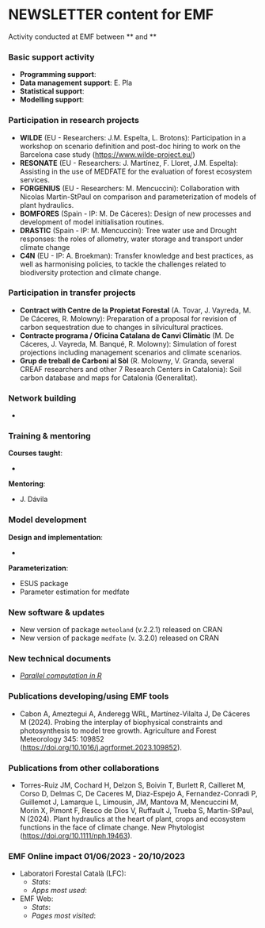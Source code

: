 # NEWSLETTER content for EMF

Activity conducted at EMF between ** and **

### Basic support activity

-   **Programming support**: 
-   **Data management support**: E. Pla
-   **Statistical support**: 
-   **Modelling support**: 

### Participation in research projects

-   **WILDE** (EU - Researchers: J.M. Espelta, L. Brotons): Participation in a workshop on scenario definition and post-doc hiring to work on the Barcelona case study (<https://www.wilde-project.eu/>)
-   **RESONATE** (EU - Researchers: J. Martínez, F. Lloret, J.M. Espelta): Assisting in the use of MEDFATE for the evaluation of forest ecosystem services.
-   **FORGENIUS** (EU - Researchers: M. Mencuccini): Collaboration with Nicolas Martin-StPaul on comparison and parameterization of models of plant hydraulics.
-   **BOMFORES** (Spain - IP: M. De Cáceres): Design of new processes and development of model initialisation routines.
-   **DRASTIC** (Spain - IP: M. Mencuccini): Tree water use and Drought responses: the roles of allometry, water storage and transport under climate change
-   **C4N** (EU - IP: A. Broekman): Transfer knowledge and best practices, as well as harmonising policies, to tackle the challenges related to biodiversity protection and climate change.

### Participation in transfer projects

-   **Contract with Centre de la Propietat Forestal** (A. Tovar, J. Vayreda, M. De Cáceres, R. Molowny): Preparation of a proposal for revision of carbon sequestration due to changes in silvicultural practices.
-   **Contracte programa / Oficina Catalana de Canvi Climàtic** (M. De Cáceres, J. Vayreda, M. Banqué, R. Molowny): Simulation of forest projections including management scenarios and climate scenarios.
-   **Grup de treball de Carboni al Sòl** (R. Molowny, V. Granda, several CREAF researchers and other 7 Research Centers in Catalonia): Soil carbon database and maps for Catalonia (Generalitat).

### Network building

-   

### Training & mentoring

**Courses taught**:

-   

**Mentoring**:

-   J. Dávila

### Model development

**Design and implementation**:

-   

**Parameterization**:

-   ESUS package
-   Parameter estimation for medfate

### New software & updates

-   New version of package `meteoland` (v.2.2.1) released on CRAN
-   New version of package `medfate` (v. 3.2.0) released on CRAN

### New technical documents

-   [*Parallel computation in R*](https://emf.creaf.cat/tech_docs/r_parallel_computing_tech_doc/) 

### Publications developing/using EMF tools

-   Cabon A, Ameztegui A, Anderegg WRL, Martínez-Vilalta J, De Cáceres M (2024). Probing the interplay of biophysical constraints and photosynthesis to model tree growth. Agriculture and Forest Meteorology 345: 109852 (https://doi.org/10.1016/j.agrformet.2023.109852).

### Publications from other collaborations

- Torres-Ruiz JM, Cochard H, Delzon S, Boivin T, Burlett R, Cailleret M, Corso D, Delmas C, De Caceres M, Diaz-Espejo A, Fernandez-Conradi P, Guillemot J, Lamarque L, Limousin, JM, Mantova M, Mencuccini M, Morin X, Pimont F, Resco de Dios V, Ruffault J, Trueba S, Martin-StPaul, N (2024). Plant hydraulics at the heart of plant, crops and ecosystem functions in the face of climate change. New Phytologist (https://doi.org/10.1111/nph.19463).

### EMF Online impact 01/06/2023 - 20/10/2023

-   Laboratori Forestal Català (LFC):
    -   *Stats*: 
    -   *Apps most used*: 
-   EMF Web:
    -   *Stats*: 
    -   *Pages most visited*: 
